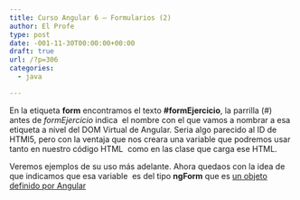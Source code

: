 ```yaml
---
title: Curso Angular 6 – Formularios (2)
author: El Profe
type: post
date: -001-11-30T00:00:00+00:00
draft: true
url: /?p=306
categories:
  - java

---
```

En la etiqueta **form** encontramos el texto **#formEjercicio**, la parrilla (#) antes de _formEjercicio_ indica  el nombre con el que vamos a nombrar a esa etiqueta a nivel del DOM Virtual de Angular. Seria algo parecido al ID de HTMl5, pero con la ventaja que nos creara una variable que podremos usar tanto en nuestro código HTML  como en las clase que carga ese HTML.

Veremos ejemplos de su uso más adelante. Ahora quedaos con la idea de que indicamos que esa variable  es del tipo **ngForm** que es <a href="https://angular.io/api/forms/NgForm" target="_blank" rel="noopener">un objeto definido por Angular</a>

&nbsp;